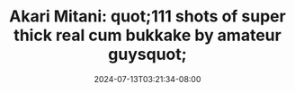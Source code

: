--- 
title: "Akari Mitani: quot;111 shots of super thick real cum bukkake by amateur guysquot;"
description: "streaming bokep Akari Mitani: quot;111 shots of super thick real cum bukkake by amateur guysquot; doodstream durasi panjang terbaru"
date: 2024-07-13T03:21:34-08:00
file_code: "3oq116e2aici"
draft: false
cover: "ry7t88lmykwk6hn9.jpg"
tags: ["Akari", "shots", "super", "thick", "real", "cum", "bukkake", "amateur", "bokep-indo", "bokep-viral", "bokep-ig"]
length: 8384
fld_id: "1391754"
foldername: "Akarimitaniupdate"
categories: ["Akarimitaniupdate"]
views: 3
---